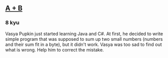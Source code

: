 <h2><a href=https://www.codewars.com/kata/5512a0b0509063e57d0003f5/train/csharp target="_blank">A + B</a></h2><h3>8 kyu</h3><p>Vasya Pupkin just started learning Java and C#. At first, he decided to write simple program that was supposed to sum up two small numbers (numbers and their sum fit in a byte), but it didn't work. Vasya was too sad to find out what is wrong. Help him to correct the mistake.</p>